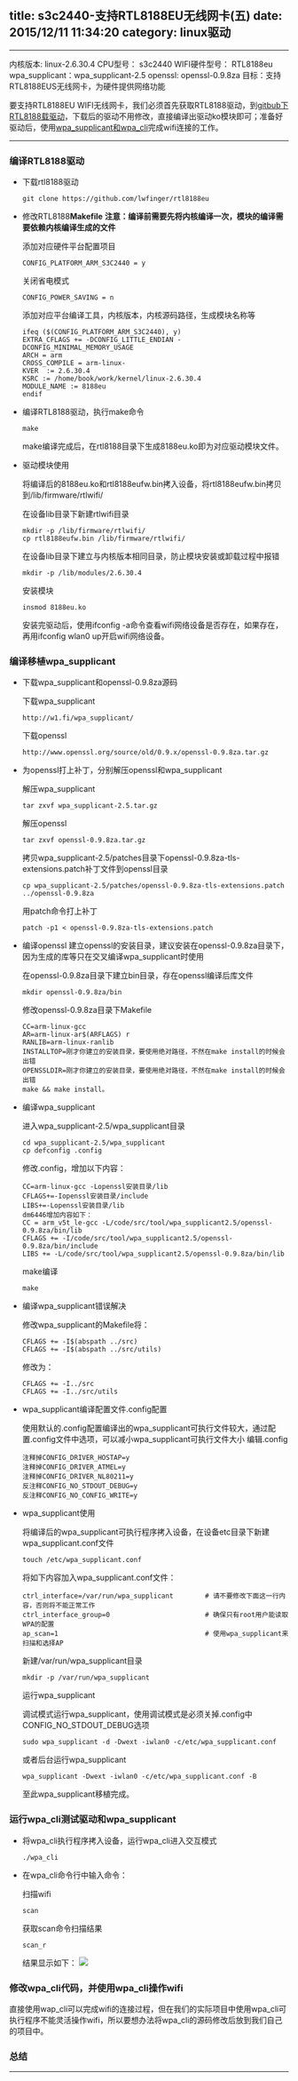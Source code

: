 title: s3c2440-支持RTL8188EU无线网卡(五)
date: 2015/12/11 11:34:20
category: linux驱动
---

***

内核版本: linux-2.6.30.4
CPU型号： s3c2440
WIFI硬件型号： RTL8188eu
wpa_supplicant：wpa_supplicant-2.5
openssl: openssl-0.9.8za
目标：支持RTL8188EUS无线网卡，为硬件提供网络功能

要支持RTL8188EU WIFI无线网卡，我们必须首先获取RTL8188驱动，到[gitbub下RTL8188载驱动](https://github.com/lwfinger/rtl8188eu)，下载后的驱动不用修改，直接编译出驱动ko模块即可；准备好驱动后，使用[wpa_supplicant和wpa_cli](http://w1.fi/)完成wifi连接的工作。

***

### 编译RTL8188驱动

-	下载rtl8188驱动

		git clone https://github.com/lwfinger/rtl8188eu

-	修改RTL8188**Makefile**
	**注意：编译前需要先将内核编译一次，模块的编译需要依赖内核编译生成的文件**

	添加对应硬件平台配置项目

		CONFIG_PLATFORM_ARM_S3C2440 = y
    	
	关闭省电模式
    	
		CONFIG_POWER_SAVING = n
    
	添加对应平台编译工具，内核版本，内核源码路径，生成模块名称等
    
	    ifeq ($(CONFIG_PLATFORM_ARM_S3C2440), y)
	    EXTRA_CFLAGS += -DCONFIG_LITTLE_ENDIAN -DCONFIG_MINIMAL_MEMORY_USAGE
	    ARCH = arm
	    CROSS_COMPILE = arm-linux-
	    KVER  := 2.6.30.4
	    KSRC := /home/book/work/kernel/linux-2.6.30.4
	    MODULE_NAME := 8188eu
	    endif

-	编译RTL8188驱动，执行make命令
		
		make
		
	make编译完成后，在rtl8188目录下生成8188eu.ko即为对应驱动模块文件。

-	驱动模块使用
	
	将编译后的8188eu.ko和rtl8188eufw.bin拷入设备，将rtl8188eufw.bin拷贝到/lib/firmware/rtlwifi/
	
	在设备lib目录下新建rtlwifi目录
	
		mkdir -p /lib/firmware/rtlwifi/
		cp rtl8188eufw.bin /lib/firmware/rtlwifi/
		
	在设备lib目录下建立与内核版本相同目录，防止模块安装或卸载过程中报错
	
		mkdir -p /lib/modules/2.6.30.4
	
	安装模块
	
		insmod 8188eu.ko
	
	安装完驱动后，使用ifconfig -a命令查看wifi网络设备是否存在，如果存在，再用ifconfig wlan0 up开启wifi网络设备。

### 编译移植wpa_supplicant

-	下载wpa_supplicant和openssl-0.9.8za源码

	下载wpa_supplicant
	
		http://w1.fi/wpa_supplicant/
	
	下载openssl
	
		http://www.openssl.org/source/old/0.9.x/openssl-0.9.8za.tar.gz

-	为openssl打上补丁，分别解压openssl和wpa_supplicant
		
	解压wpa_supplicant
		
		tar zxvf wpa_supplicant-2.5.tar.gz
		
	解压openssl
	
		tar zxvf openssl-0.9.8za.tar.gz
	
	拷贝wpa_supplicant-2.5/patches目录下openssl-0.9.8za-tls-extensions.patch补丁文件到openssl目录
		
		cp wpa_supplicant-2.5/patches/openssl-0.9.8za-tls-extensions.patch ../openssl-0.9.8za
		
	用patch命令打上补丁
	
		patch -p1 < openssl-0.9.8za-tls-extensions.patch
		
-	编译openssl
建立openssl的安装目录，建议安装在openssl-0.9.8za目录下，因为生成的库等只在交叉编译wpa_supplicant时使用
	
	在openssl-0.9.8za目录下建立bin目录，存在openssl编译后库文件
	
		mkdir openssl-0.9.8za/bin
	
	修改openssl-0.9.8za目录下Makefile
	
		CC=arm-linux-gcc
		AR=arm-linux-ar$(ARFLAGS) r
		RANLIB=arm-linux-ranlib
		INSTALLTOP=刚才你建立的安装目录，要使用绝对路径，不然在make install的时候会出错
		OPENSSLDIR=刚才你建立的安装目录，要使用绝对路径，不然在make install的时候会出错
		make && make install。
		
-	编译wpa_supplicant

	进入wpa_supplicant-2.5/wpa_supplicant目录
		
		cd wpa_supplicant-2.5/wpa_supplicant
		cp defconfig .config
		
	修改.config，增加以下内容：
	
		CC=arm-linux-gcc -Lopenssl安装目录/lib 
		CFLAGS+=-Iopenssl安装目录/include
		LIBS+=-Lopenssl安装目录/lib
		dm6446增加内容如下：
		CC = arm_v5t_le-gcc -L/code/src/tool/wpa_supplicant2.5/openssl-0.9.8za/bin/lib
		CFLAGS += -I/code/src/tool/wpa_supplicant2.5/openssl-0.9.8za/bin/include
		LIBS += -L/code/src/tool/wpa_supplicant2.5/openssl-0.9.8za/bin/lib
	
	make编译
	
		make

-	编译wpa_supplicant错误解决
	
	修改wpa_supplicant的Makefile将：
	
		CFLAGS += -I$(abspath ../src)
		CFLAGS += -I$(abspath ../src/utils)
	
	修改为：
	
		CFLAGS += -I../src
		CFLAGS += -I../src/utils

-	wpa_supplicant编译配置文件.config配置
	
	使用默认的.config配置编译出的wpa_supplicant可执行文件较大，通过配置.config文件中选项，可以减小wpa_supplicant可执行文件大小
	编辑.config
	
		注释掉CONFIG_DRIVER_HOSTAP=y
		注释掉CONFIG_DRIVER_ATMEL=y
		注释掉CONFIG_DRIVER_NL80211=y
		反注释CONFIG_NO_STDOUT_DEBUG=y
		反注释CONFIG_NO_CONFIG_WRITE=y  

-	wpa_supplicant使用
		
	将编译后的wpa_supplicant可执行程序拷入设备，在设备etc目录下新建wpa_supplicant.conf文件
	
		touch /etc/wpa_supplicant.conf
	
	将如下内容加入wpa_supplicant.conf文件：
	
		ctrl_interface=/var/run/wpa_supplicant        # 请不要修改下面这一行内容，否则将不能正常工作
		ctrl_interface_group=0                        # 确保只有root用户能读取WPA的配置
		ap_scan=1                                     # 使用wpa_supplicant来扫描和选择AP
	
	新建/var/run/wpa_supplicant目录

		mkdir -p /var/run/wpa_supplicant
	
	运行wpa_supplicant
		
	调试模式运行wpa_supplicant，使用调试模式是必须关掉.config中CONFIG_NO_STDOUT_DEBUG选项
		
		sudo wpa_supplicant -d -Dwext -iwlan0 -c/etc/wpa_supplicant.conf
		
	或者后台运行wpa_supplicant
	
		wpa_supplicant -Dwext -iwlan0 -c/etc/wpa_supplicant.conf -B

	至此wpa_supplicant移植完成。

### 运行wpa_cli测试驱动和wpa_supplicant
	
-	将wpa_cli执行程序拷入设备，运行wpa_cli进入交互模式
	
		./wpa_cli
	
-	在wpa_cli命令行中输入命令：
			
	扫描wifi
	
		scan
	
	获取scan命令扫描结果
	
		scan_r
		
	结果显示如下：
		![](http://i.imgur.com/TKtRYrc.png)
	
### 修改wpa_cli代码，并使用wpa_cli操作wifi

直接使用wap_cli可以完成wifi的连接过程，但在我们的实际项目中使用wpa_cli可执行程序不能灵活操作wifi，所以要想办法将wpa_cli的源码修改后放到我们自己的项目中。


### 总结


***
